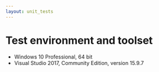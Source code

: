 ```yaml
---
layout: unit_tests
---
```


# Test environment and toolset 

* Windows 10 Professional, 64 bit
* Visual Studio 2017, Community Edition, version 15.9.7
